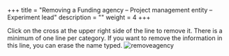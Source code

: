 +++
title = "Removing a Funding agency – Project management entity – Experiment lead"
description = ""
weight = 4
+++

Click on the cross at the upper right side of the line to remove it. There is a minimum of one line per category. If you want to remove the information in this line, you can erase the name typed. 
 ![removeagency](https://agrofims.github.io/helpdocs/images/removeagency.png) 
